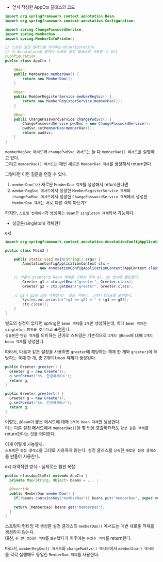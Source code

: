 - 앞서 작성한 AppCtx 클래스의 코드 
``` java
import org.springframework.context.annotation.Bean;
import org.springframework.context.annotation.Configuration;

import spring.ChangePasswordService;
import spring.MemberDao;
import spring.MemberInfoPrinter;

// 스프링 설정 클래스를 의미하는 @Configuration
// 이 Annotation을 붙여야 스프링 설정 클래스로 사용할 수 있다
@Configuration
public class AppCtx {

	@Bean
	public MemberDao memberDao() {
		return new MemberDao();
	}
	
	@Bean
	public MemberRegisterService memberRegSvc() {
		return new MemberRegisterService(memberDao());
	}
	
	@Bean
	public ChangePasswordService changePwdSvc() {
		ChangePasswordService pwdSvc = new ChangePasswordService();
		pwdSvc.setMemberDao(memberDao());
		return pwdSvc;
	}
}
```
`memberRegSvc 메서드`와 `changePwdSvc 메서드`는 둘 다 `memberDao() 메서드`를 실행하고 있다.  
그리고 `memberDao() 메서드`는 매번 새로운 `MemberDao 객체`를 생성해서 return한다. 

그렇다면 이런 질문을 던질 수 있다. 

1) `memberDao()`가 새로운 `MemberDao 객체`를 생성해서 return한다면 
2) `memberRegSvc 메서드`에서 생성한 `MemberRegisterService 객체`와  
   `changePwdSvc 메서드`에서 생성한 `ChangePasswordService 객체`에서 생성한 `MemberDao 객체`는 서로 다른 객체 아닌가?   

하지만, `스프링 컨테이너`가 생성하는 `Bean`은 `singleton 객체`라서 가능하다. 

- 싱글톤(singleton) 객체란? 

ex) 
``` java
import org.springframework.context.annotation.AnnotationConfigApplicationContext;

public class Main2 {

	public static void main(String[] args) {
		AnnotationConfigApplicationContext ctx = 
				new AnnotationConfigApplicationContext(AppContext.class);
    
    // 이름이 greeter인 bean 객체를 구해서 각각 g1, g2 변수에 할당했다. 
		Greeter g1 = ctx.getBean("greeter", Greeter.class);
		Greeter g2 = ctx.getBean("greeter", Greeter.class);
    
    // g1과 g2는 같은 객체인가?  같은 객체다. 그래서 true를 출력한다.  
		System.out.println("(g1 == g2) = " + (g1 == g2));
		ctx.close();
	}
}
```

별도의 설정이 없다면 spring은 `bean 객체`를 `1개`만 생성하는데, 이때 `bean 객체`는 `singleton 범위를 갖는다`고 표현한다.  
`싱글톤`은 `단일 객체`를 의미하는 단어로 스프링은 기본적으로 `1개의 @Bean`에 대해 `1개의 bean 객체`를 생성한다. 

따라서, 다음과 같은 설정을 사용하면 `greeter`에 해당하는 객체 한 개와 `greeter1`에 해당하는 객체 한 개, 총 2개의 bean 객체가 생성된다. 
``` java
public Greeter greeter() {
  Greeter g = new Greeter(); 
  g.setFormat("%s, 안녕하세요>");
  return g;
}
```

``` java
public Greeter greeter1() {
  Greeter g = new Greeter(); 
  g.setFormat("%s, 안녕하세요>");
  return g;
}
```

이렇듯, `@Bean`이 붙은 메서드에 대해 `1개의 bean 객체`만 생성한다.  
이는 다른 설정 메서드에서 `memberDao()`을 몇 번을 호출하더라도 `항상 같은 객체`를 return한다는 것을 의미한다. 

이게 어떻게 가능할까.  
`스프링`은 `설정 클래스`를 그대로 사용하지 않는다. 설정 클래스를 `상속`한 `새로운 설정 클래스`를 만들어 사용한다. 

ex) 대략적인 방식 - 실제로는 훨씬 복잡 
``` java
public classAppCtxExt extends AppCtx { 
  private Map<String, Object> beans = ... ; 
  
  @Override
  public MemberDao memberDao() {
    if(!beans.containsKey("memberDao")) beans.put("memberDao", super.memberDao()); 
    
    return (MemberDao) beans.get("memberDao"); 
  }
}
```
스프링이 런타임 때 생성한 설정 클래스의 `memberDao()` 메서드는 매번 새로운 객체를 생성하지 않는다.  
대신, `한 번 생성한 객체`를 `보관`했다가 이후에는 `동일한 객체`를 return한다. 

따라서, `memberRegSvc() 메서드`와 `changePwdSvc() 메서드`에서 `memberDao() 메서드`를 각각 실행해도 동일한 `MemberDao 객체`를 사용한다. 






























